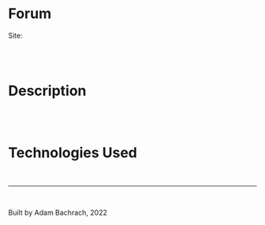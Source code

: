 # Forum

Site: 

<br/>
<br/>

# Description

<br/>
<br/>

# Technologies Used

<br/>

---
<br/>

Built by Adam Bachrach, 2022